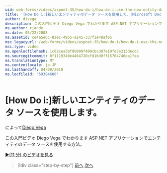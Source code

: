 ```yaml
---
uid: web-forms/videos/aspnet-35/how-do-i/how-do-i-use-the-new-entity-data-source
title: '[How Do i:]新しいエンティティのデータ ソースを使用して、|Microsoft Docs'
author: divega
description: この入門ビデオ Diego Vega でわかります ASP.NET アプリケーションでエンティティのデータ ソースを使用する方法。
ms.author: riande
ms.date: 05/22/2008
ms.assetid: ce4a5e6c-8aec-4955-a145-337f1e48af05
msc.legacyurl: /web-forms/videos/aspnet-35/how-do-i/how-do-i-use-the-new-entity-data-source
msc.type: video
ms.openlocfilehash: 1c02cea5bf9b899f400cbcd07a19fe5e213decdc
ms.sourcegitcommit: 0f1119340e4464720cfd16d0ff15764746ea1fea
ms.translationtype: MT
ms.contentlocale: ja-JP
ms.lasthandoff: 04/09/2019
ms.locfileid: "59384680"
---
```

# <a name="how-do-i-use-the-new-entity-data-source"></a>[How Do i:]新しいエンティティのデータ ソースを使用します。

によって[Diego Vega](https://github.com/divega)

この入門ビデオ Diego Vega でわかります ASP.NET アプリケーションでエンティティのデータ ソースを使用する方法。

[&#9654;(11 分) のビデオを見る](https://channel9.msdn.com/Blogs/ASP-NET-Site-Videos/how-do-i-use-the-new-entity-data-source)

> [!div class="step-by-step"]
> [前へ](how-do-i-get-started-with-the-entity-framework.md)
> [次へ](how-do-i-serialize-a-graph-with-the-entity-framework.md)
